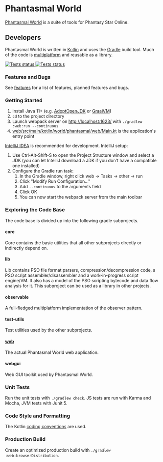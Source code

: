 # Phantasmal World

[Phantasmal World](https://www.phantasmal.world/) is a suite of tools for Phantasy Star Online.

## Developers

Phantasmal World is written in [Kotlin](https://kotlinlang.org/) and uses
the [Gradle](https://gradle.org/) build tool. Much of the code
is [multiplatform](https://kotlinlang.org/docs/multiplatform.html) and reusable as a library.

<a href="https://github.com/DaanVandenBosch/phantasmal-world/actions?query=workflow%3ATests">
<img alt="Tests status" src="https://github.com/DaanVandenBosch/phantasmal-world/workflows/Tests/badge.svg">
</a>

<a href="https://github.com/DaanVandenBosch/phantasmal-world/actions?query=workflow%3ADeploy">
<img alt="Tests status" src="https://github.com/DaanVandenBosch/phantasmal-world/workflows/Deploy/badge.svg">
</a>

### Features and Bugs

See [features](./FEATURES.md) for a list of features, planned features and bugs.

### Getting Started

1. Install Java 11+ (e.g. [AdoptOpenJDK](https://adoptopenjdk.net/)
   or [GraalVM](https://www.graalvm.org/downloads/))
2. `cd` to the project directory
3. Launch webpack server on [http://localhost:1623/](http://localhost:1623/)
   with `./gradlew :web:run --continuous`
4. [web/src/main/kotlin/world/phantasmal/web/Main.kt](web/src/main/kotlin/world/phantasmal/web/Main.kt)
   is the application's entry point

[IntelliJ IDEA](https://www.jetbrains.com/idea/download/) is recommended for development. IntelliJ
setup:

1. Use Ctrl-Alt-Shift-S to open the Project Structure window and select a JDK (you can let IntelliJ
   download a JDK if you don't have a compatible one installed)
2. Configure the Gradle run task:
   1. In the Gradle window, right click web -> Tasks -> other -> run
   2. Click "Modify Run Configuration..."
   3. Add `--continuous` to the arguments field
   4. Click OK
   5. You can now start the webpack server from the main toolbar

### Exploring the Code Base

The code base is divided up into the following gradle subprojects.

#### core

Core contains the basic utilities that all other subprojects directly or indirectly depend on.

#### lib

Lib contains PSO file format parsers, compression/decompression code, a PSO script
assembler/disassembler and a work-in-progress script engine/VM. It also has a model of the PSO
scripting bytecode and data flow analysis for it. This subproject can be used as a library in other
projects.

#### observable

A full-fledged multiplatform implementation of the observer pattern.

#### test-utils

Test utilities used by the other subprojects.

#### [web](web/README.md)

The actual Phantasmal World web application.

#### webgui

Web GUI toolkit used by Phantasmal World.

### Unit Tests

Run the unit tests with `./gradlew check`. JS tests are run with Karma and Mocha, JVM tests with
Junit 5.

### Code Style and Formatting

The Kotlin [coding conventions](https://kotlinlang.org/docs/coding-conventions.html) are used.

### Production Build

Create an optimized production build with `./gradlew :web:browserDistribution`.
